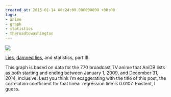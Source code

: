 ```yaml
---
created_at: 2015-01-14 08:24:00.000000000 +00:00
tags:
- anime
- graph
- statistics
- theroadtowashington
---
```


![](/blog/media/tumblr_ni5rdlTEv11qim2zwo2_r1_500.png)

[Lies](http://blog.room208.org/post/40124947004), [damned
lies](http://blog.room208.org/post/72707932188), and statistics, part
III.

This graph is based on data for the 770 broadcast TV anime that AniDB
lists as both starting and ending between January 1, 2009, and December
31, 2014, inclusive. Lest you think I’m exaggerating with the title of
this post, the correlation coefficient for that linear regression line
is 0.0107. Existent, I guess.
